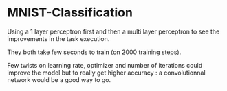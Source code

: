 # MNIST-Classification
Using a 1 layer perceptron first and then a multi layer perceptron to see the improvements in the task execution.

They both take few seconds to train (on 2000 training steps).

Few twists on learning rate, optimizer and number of iterations could improve the model but to really get higher accuracy : a convolutionnal network would be a good way to go.

